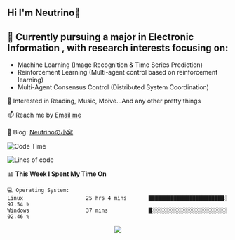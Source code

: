 ## Hi I'm Neutrino👋

## 🔭 Currently pursuing a major in Electronic Information , with research interests focusing on:
- Machine Learning (Image Recognition & Time Series Prediction)
- Reinforcement Learning (Multi-agent control based on reinforcement learning)
- Multi-Agent Consensus Control (Distributed System Coordination)

💫 Interested in Reading, Music, Moive...And any other pretty things

📫 Reach me by [Email me](mailto:neutrin1zzz@gmail.com)

💬 Blog: [Neutrinoの小窝](https://neutrino.top/)

<!--START_SECTION:waka-->
![Code Time](http://img.shields.io/badge/Code%20Time-541%20hrs%2043%20mins-blue)

![Lines of code](https://img.shields.io/badge/From%20Hello%20World%20I%27ve%20Written-722.9%20thousand%20lines%20of%20code-blue)

📊 **This Week I Spent My Time On** 

```text
💻 Operating System: 
Linux                    25 hrs 4 mins       ████████████████████████░   97.54 % 
Windows                  37 mins             █░░░░░░░░░░░░░░░░░░░░░░░░   02.46 % 
```


<!--END_SECTION:waka-->

<div align="center">
<img align="center" src="https://skillicons.dev/icons?i=c,cpp,py&theme=dark" />
  
<!--
**Neutrin1/Neutrin1** is a ✨ _special_ ✨ repository because its `README.md` (this file) appears on your GitHub profile.

![header](https://capsule-render.vercel.app/api?type=venom&color=auto&height=100&section=header&text=Wish%20u%20have%20a%20nice%20day&fontSize=30&theme=tokyonight)
